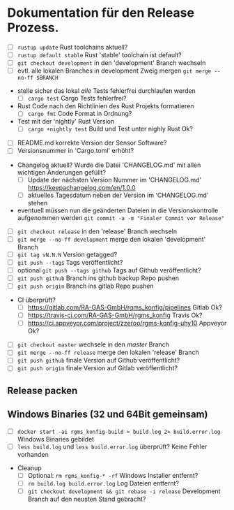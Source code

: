 # Dokumentation für den Release Prozess.
- [ ] `rustup update` Rust toolchains aktuell?
- [ ] `rustup default stable` Rust 'stable' toolchain ist default?
- [ ] `git checkout development` in den 'development' Branch wechseln
- [ ] evtl. alle lokalen Branches in development Zweig mergen `git merge --no-ff $BRANCH`
- stelle sicher das lokal *alle* Tests fehlerfrei durchlaufen werden
  - [ ] `cargo test` Cargo Tests fehlerfrei?
- Rust Code nach den Richtlinien des Rust Projekts formatieren
  - [ ] `cargo fmt` Code Format in Ordnung?
- Test mit der 'nightly' Rust Version
  - [ ] `cargo +nightly test` Build und Test unter nighly Rust Ok?
- [ ] README.md korrekte Version der Sensor Software?
- [ ] Versionsnummer in 'Cargo.toml' erhöht?
- Changelog aktuell? Wurde die Datei 'CHANGELOG.md' mit allen wichtigen Änderungen gefüllt?
  - [ ] Update der nächsten Version Nummer im 'CHANGELOG.md' <https://keepachangelog.com/en/1.0.0>
  - [ ] aktuelles Tagesdatum neben der Version im 'CHANGELOG.md' stehen
- eventuell müssen nun die geänderten Dateien in die Versionskontrolle
  aufgenommen werden `git commit -a -m "Finaler Commit vor Release"`
- [ ] `git checkout release` in den 'release' Branch wechseln
- [ ] `git merge --no-ff development` merge den lokalen 'development' Branch
- [ ] `git tag vN.N.N` Version getagged?
- [ ] `git push --tags` Tags veröffentlicht?
- [ ] optional `git push --tags github` Tags auf Github veröffentlicht?
- [ ] `git push github` Branch ins github backup Repo pushen
- [ ] `git push origin` Branch ins gitlab Repo pushen
- CI überprüft?
  - [ ] <https://gitlab.com/RA-GAS-GmbH/rgms_konfig/pipelines> Gitlab Ok?
  - [ ] <https://travis-ci.com/RA-GAS-GmbH/rgms_konfig> Travis Ok?
  - [ ] <https://ci.appveyor.com/project/zzeroo/rgms-konfig-uhy10> Appveyor Ok?
- [ ] `git checkout master` wechsele in den *master* Branch
- [ ] `git merge --no-ff release` merge den lokalen 'release' Branch
- [ ] `git push github` finale Version auf Github veröffentlicht?
- [ ] `git push origin` finale Version auf Gitlab veröffentlicht?

## Release packen
## Windows Binaries (32 und 64Bit gemeinsam)
- [ ] `docker start -ai rgms_konfig-build > build.log 2> build.error.log` Windows Binaries gebildet
- [ ] `less build.log` und `less build.error.log` überprüft? Keine Fehler vorhanden
- Cleanup
  - [ ] Optional: `rm rgms_konfig-* -rf` Windows Installer entfernt?
  - [ ] `rm build.log build.error.log` Log Dateien entfernt?
  - [ ] `git checkout development && git rebase -i release` Development Branch auf den neusten Stand
        gebracht?

